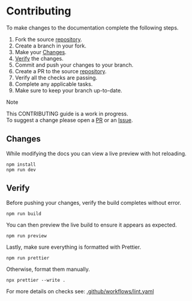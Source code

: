 # Contributing

To make changes to the documentation complete the following steps.

1. Fork the source [repository](https://github.com/cssnr/portainer-stack-deploy-docs/fork).
2. Create a branch in your fork.
3. Make your [Changes](#Changes).
4. [Verify](#Verify) the changes.
5. Commit and push your changes to your branch.
6. Create a PR to the source [repository](https://github.com/cssnr/portainer-stack-deploy-docs).
7. Verify all the checks are passing.
8. Complete any applicable tasks.
9. Make sure to keep your branch up-to-date.

> [!NOTE]  
> This CONTRIBUTING guide is a work in progress.  
> To suggest a change please open a [PR](https://github.com/cssnr/portainer-stack-deploy-docs/fork)
> or an [Issue](https://github.com/cssnr/portainer-stack-deploy-docs/issues).

## Changes

While modifying the docs you can view a live preview with hot reloading.

```shell
npm install
npm run dev
```

## Verify

Before pushing your changes, verify the build completes without error.

```shell
npm run build
```

You can then preview the live build to ensure it appears as expected.

```shell
npm run preview
```

Lastly, make sure everything is formatted with Prettier.

```shell
npm run prettier
```

Otherwise, format them manually.

```shell
npx prettier --write .
```

For more details on checks see: [.github/workflows/lint.yaml](.github/workflows/lint.yaml)
